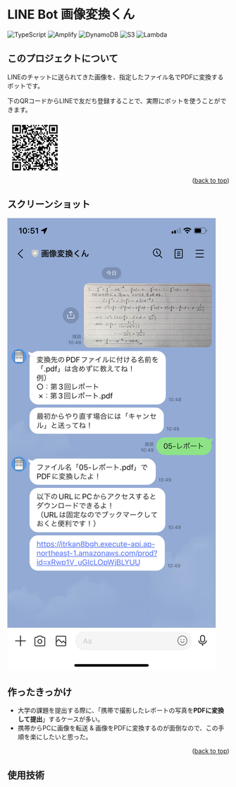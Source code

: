 <h1>LINE Bot 画像変換くん</h1>

![TypeScript](https://img.shields.io/badge/TypeScript-34485a.svg?style=flat-square&logo=typescript)
![Amplify](https://img.shields.io/badge/AWS%20Amplify-34485a.svg?style=flat-square&logo=awsamplify)
![DynamoDB](https://img.shields.io/badge/DynamoDB-34485a.svg?style=flat-square&logo=amazondynamodb)
![S3](https://img.shields.io/badge/S3-34485a.svg?style=flat-square&logo=amazons3)
![Lambda](https://img.shields.io/badge/Lambda-34485a.svg?style=flat-square&logo=awslambda)

</div>

<!-- ABOUT THE PROJECT -->
## このプロジェクトについて

LINEのチャットに送られてきた画像を、指定したファイル名でPDFに変換するボットです。<br />

下のQRコードからLINEで友だち登録することで、実際にボットを使うことができます。<br />

<img src="qrcode.png" height="125px" />

<div align="right">(<a href="#top">back to top</a>)</div>

## スクリーンショット
<img src="screenshot.png" />

## 作ったきっかけ
* 大学の課題を提出する際に、「携帯で撮影したレポートの写真を**PDFに変換して提出**」するケースが多い。
* 携帯からPCに画像を転送 & 画像をPDFに変換するのが面倒なので、この手順を楽にしたいと思った。

<p align="right">(<a href="#top">back to top</a>)</p>

## 使用技術

